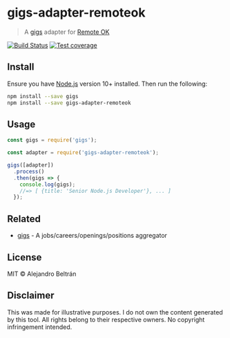 # gigs-adapter-remoteok

> A [gigs](https://github.com/alebelcor/gigs) adapter for [Remote OK](https://remoteok.io)

[![Build Status](https://img.shields.io/travis/alebelcor/gigs-adapter-remoteok/master.svg)](https://travis-ci.org/alebelcor/gigs-adapter-remoteok)
[![Test coverage](https://img.shields.io/coveralls/alebelcor/gigs-adapter-remoteok.svg)](https://coveralls.io/github/alebelcor/gigs-adapter-remoteok)

## Install

Ensure you have [Node.js](https://nodejs.org) version 10+ installed. Then run the following:

```bash
npm install --save gigs
npm install --save gigs-adapter-remoteok
```

## Usage

```js
const gigs = require('gigs');

const adapter = require('gigs-adapter-remoteok');

gigs([adapter])
  .process()
  .then(gigs => {
    console.log(gigs);
    //=> [ {title: 'Senior Node.js Developer'}, ... ]
  });
```

## Related

* [gigs](https://github.com/alebelcor/gigs) - A jobs/careers/openings/positions aggregator

## License

MIT © Alejandro Beltrán

## Disclaimer

This was made for illustrative purposes.
I do not own the content generated by this tool.
All rights belong to their respective owners.
No copyright infringement intended.
